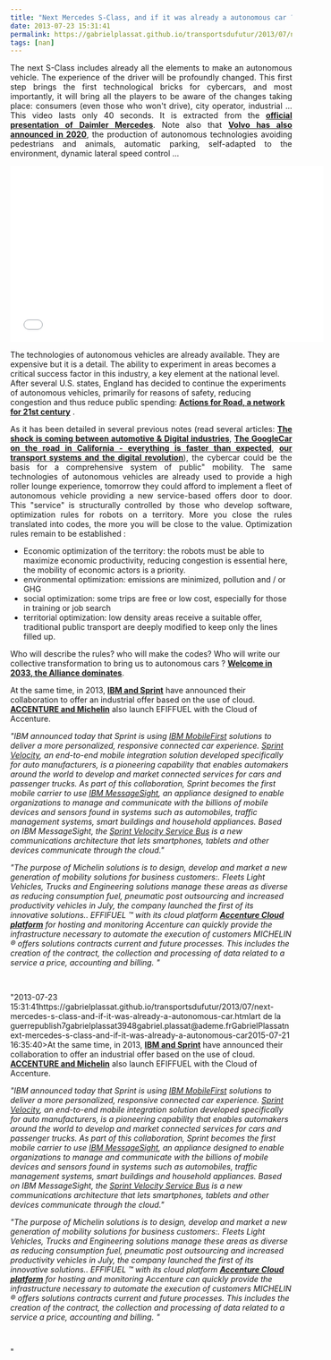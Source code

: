 ```yaml
---
title: "Next Mercedes S-Class, and if it was already a autonomous car ?"
date: 2013-07-23 15:31:41
permalink: https://gabrielplassat.github.io/transportsdufutur/2013/07/next-mercedes-s-class-and-if-it-was-already-a-autonomous-car.html
tags: [nan]
---
```


<p style="text-align: justify;">The next S-Class includes already all the elements to make an autonomous vehicle. The experience of the driver will be profoundly changed. This first step brings the first technological bricks for cybercars, and most importantly, it will bring all the players to be aware of the changes taking place: consumers (even those who won't drive), city operator, industrial ... This video lasts only 40 seconds. It is extracted from the <strong><a href="https://www.youtube.com/watch?v=mEpPww4AXMI&list=PLvYrJ_MvVasZtY-F821dkawSkItMQSEcJ&index=26" target="_blank">official presentation of Daimler Mercedes</a></strong>. Note also that <strong><a href="http://www.youtube.com/watch?v=vwckQpZbJW4#at=162" target="_blank">Volvo has also announced in 2020</a></strong>, the production of autonomous technologies avoiding pedestrians and animals, automatic parking, self-adapted to the environment, dynamic lateral speed control ...</p> <iframe frameborder="0" height="315" src="//www.youtube.com/embed/vKDDvBdj5hQ" width="560"></iframe> <p style="text-align: justify;"> </p>  <!--more-->  The technologies of autonomous vehicles are already available. They are expensive but it is a detail. The ability to experiment in areas becomes a critical success factor in this industry, a key element at the national level. After several U.S. states, England has decided to continue the experiments of autonomous vehicles, primarily for reasons of safety, reducing congestion and thus reduce public spending: <strong><a href="http://fr.slideshare.net/transportsdufutur/uk-action-forroads" target="_blank">Actions for Road, a network for 21st century</a></strong> . <p style="text-align: justify;">As it has been detailed in several previous notes (read several articles: <strong><a href="https://gabrielplassat.github.io/transportsdufutur/2012/09/lindustrie-automobile-a-choisi-de-concevoir-developper-et-commercialiser-des-produits-qui-sadaptent-a-tous-les-territoires.html" target="_blank">The shock is coming between automotive & Digital industries</a></strong>, <strong><a href="https://gabrielplassat.github.io/transportsdufutur/2012/09/la-google-car-va-rouler-en-californie-tout-va-plus-vite-que-prevu-le-point-de-basculement-se-rapproc.html" target="_blank">The GoogleCar on the road in California - everything is faster than expected</a></strong>, <strong><a href="https://gabrielplassat.github.io/transportsdufutur/2012/04/nos-systemes-de-transport-et-la-revolution-numerique-pourquoi-cela-va-tout-changer.html" target="_blank">our transport systems and the digital revolution</a></strong>), the cybercar could be the basis for a comprehensive system of public" mobility. The same technologies of autonomous vehicles are already used to provide a high roller lounge experience, tomorrow they could afford to implement a fleet of autonomous vehicle providing a new service-based offers door to door. This "service" is structurally controlled by those who develop software, optimization rules for robots on a territory. More you close the rules translated into codes, the more you will be close to the value. Optimization rules remain to be established :</p> <ul style=""text-align: justify> <li>Economic optimization of the territory: the robots must be able to maximize economic productivity, reducing congestion is essential here, the mobility of economic actors is a priority.</li> <li>environmental optimization: emissions are minimized, pollution and / or GHG</li> <li>social optimization: some trips are free or low cost, especially for those in training or job search</li> <li>territorial optimization: low density areas receive a suitable offer, traditional public transport are deeply modified to keep only the lines filled up.</li> </ul> <p style=""text-align: justify>Who will describe the rules? who will make the codes? Who will write our collective transformation to bring us to autonomous cars ? <strong><a href="https://gabrielplassat.github.io/transportsdufutur/2013/04/en-supprimant-quasiment-la-matiere-pour-ne-garder-que-les-flux-et-les-renverser-les-glass-avaient-to-1.html"" target=""_blank"">Welcome in 2033, the Alliance dominates</a></strong>.</p> <p style=""text-align: justify>At the same time, in 2013, <strong><a href=""http://www-03.ibm.com/press/us/en/pressrelease/41441.wss"" target=""_blank"">IBM and Sprint</a></strong> have announced their collaboration to offer an industrial offer based on the use of cloud. <strong><a href=""http://www.bfmtv.com/economie/accenture-collabore-michelin-lancement-nouvelle-activite-mobilite-leader-pneumatique-adossee-a-plate-forme-cloud-d-and-8217-accenture-562902.html"" target=""_blank"">ACCENTURE and Michelin</a></strong> also launch EFIFFUEL with the Cloud of Accenture.</p> <p style=""padding-left: 30px text-align: justify><em>"IBM announced today that Sprint is using <a href=""http://www.ibm.com/mobilefirst/us/en/"">IBM MobileFirst</a> solutions to deliver a more personalized, responsive connected car experience. </em><em><a href=""http://m2m.sprint.com/m2m-solutions/velocity"">Sprint Velocity</a>, an end-to-end mobile integration solution developed specifically for auto manufacturers, is a pioneering capability that enables automakers around the world to develop and market connected services for cars and passenger trucks. As part of this collaboration, Sprint becomes the first mobile carrier to use <a href=""http://www-03.ibm.com/software/products/us/en/messagesight/"">IBM MessageSight</a>, an appliance designed to enable organizations to manage and communicate with the billions of mobile devices and sensors found in systems such as automobiles, traffic management systems, smart buildings and household appliances. </em><em>Based on IBM MessageSight, the <a href=""http://youtu.be/V1ooTX4aTE8"">Sprint Velocity Service Bus</a> is a new communications architecture that lets smartphones, tablets and other devices communicate through the cloud."</em></p> <p style=""text-align: justify padding-left: 30px><em>"The purpose of Michelin solutions is to design, develop and market a new generation of mobility solutions for business customers:. Fleets Light Vehicles, Trucks and Engineering solutions manage these areas as diverse as reducing consumption fuel, pneumatic post outsourcing and increased productivity vehicles in July, the company launched the first of its innovative solutions.. EFFIFUEL ™ with its cloud platform <strong><a href=""http://cts.businesswire.com/ct/CT?id=smartlink&url=http%3A%2F%2Fwww.accenture.com%2Fus-en%2FPages%2Fservice-hybrid-cloud-platform.aspx&esheet=50673587&newsitemid=20130719005186&lan=fr-FR&anchor=Accenture+Cloud+Platform+for+hosting+and+monitoring&index=1&md5=cd8344392c1515f9c801192bfa48d738"" target=""_blank"">Accenture Cloud platform</a></strong> for hosting and monitoring Accenture can quickly provide the infrastructure necessary to automate the execution of customers MICHELIN ® offers solutions contracts current and future processes. This includes the creation of the contract, the collection and processing of data related to a service a price, accounting and billing. "</em></p> <p><em><br /></em></p>"2013-07-23 15:31:41https://gabrielplassat.github.io/transportsdufutur/2013/07/next-mercedes-s-class-and-if-it-was-already-a-autonomous-car.htmlart de la guerrepublish7gabrielplassat3948gabriel.plassat@ademe.frGabrielPlassatnext-mercedes-s-class-and-if-it-was-already-a-autonomous-car2015-07-21 16:35:40>At the same time, in 2013, <strong><a href=""http://www-03.ibm.com/press/us/en/pressrelease/41441.wss"" target=""_blank"">IBM and Sprint</a></strong> have announced their collaboration to offer an industrial offer based on the use of cloud. <strong><a href=""http://www.bfmtv.com/economie/accenture-collabore-michelin-lancement-nouvelle-activite-mobilite-leader-pneumatique-adossee-a-plate-forme-cloud-d-and-8217-accenture-562902.html"" target=""_blank"">ACCENTURE and Michelin</a></strong> also launch EFIFFUEL with the Cloud of Accenture.</p> <p style=""padding-left: 30px><em>"IBM announced today that Sprint is using <a href=""http://www.ibm.com/mobilefirst/us/en/"">IBM MobileFirst</a> solutions to deliver a more personalized, responsive connected car experience. </em><em><a href=""http://m2m.sprint.com/m2m-solutions/velocity"">Sprint Velocity</a>, an end-to-end mobile integration solution developed specifically for auto manufacturers, is a pioneering capability that enables automakers around the world to develop and market connected services for cars and passenger trucks. As part of this collaboration, Sprint becomes the first mobile carrier to use <a href=""http://www-03.ibm.com/software/products/us/en/messagesight/"">IBM MessageSight</a>, an appliance designed to enable organizations to manage and communicate with the billions of mobile devices and sensors found in systems such as automobiles, traffic management systems, smart buildings and household appliances. </em><em>Based on IBM MessageSight, the <a href=""http://youtu.be/V1ooTX4aTE8"">Sprint Velocity Service Bus</a> is a new communications architecture that lets smartphones, tablets and other devices communicate through the cloud."</em></p> <p style=""text-align: justify><em>"The purpose of Michelin solutions is to design, develop and market a new generation of mobility solutions for business customers:. Fleets Light Vehicles, Trucks and Engineering solutions manage these areas as diverse as reducing consumption fuel, pneumatic post outsourcing and increased productivity vehicles in July, the company launched the first of its innovative solutions.. EFFIFUEL ™ with its cloud platform <strong><a href=""http://cts.businesswire.com/ct/CT?id=smartlink&url=http%3A%2F%2Fwww.accenture.com%2Fus-en%2FPages%2Fservice-hybrid-cloud-platform.aspx&esheet=50673587&newsitemid=20130719005186&lan=fr-FR&anchor=Accenture+Cloud+Platform+for+hosting+and+monitoring&index=1&md5=cd8344392c1515f9c801192bfa48d738"" target=""_blank"">Accenture Cloud platform</a></strong> for hosting and monitoring Accenture can quickly provide the infrastructure necessary to automate the execution of customers MICHELIN ® offers solutions contracts current and future processes. This includes the creation of the contract, the collection and processing of data related to a service a price, accounting and billing. "</em></p> <p><em><br /></em></p>"
